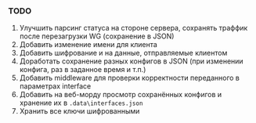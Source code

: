 ### TODO
 1. Улучшить парсинг статуса на стороне сервера, сохранять траффик после перезагрузки WG (сохранение в JSON)
 2. Добавить изменение имени для клиента
 3. Добавить шифрование и на данные, отправляемые клиентом
 4. Доработать сохранение разных конфигов в JSON (при изменении конфига, раз в заданное время и т.п.)
 5. Добавить middleware для проверки корректности переданного в параметрах interface
 6. Добавить на веб-морду просмотр сохранённых конфигов и хранение их в `.data\interfaces.json`
 7. Хранить все ключи шифрованными
